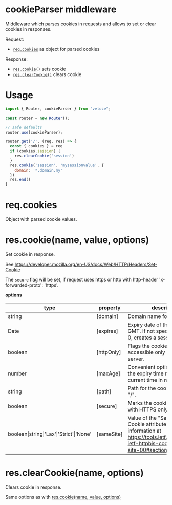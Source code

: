 # cookieParser middleware

Middleware which parses cookies in requests and allows to set or clear cookies in responses.

Request:

- [`req.cookies`](#req-cookies) as object for parsed cookies

Response:

- [`res.cookie()`](#res-cookie) sets cookie
- [`res.clearCookie()`](#res-clear-cookie) clears cookie

# Usage

```js
import { Router, cookieParser } from "veloze";

const router = new Router();

// safe defaults
router.use(cookieParser);

router.get('/', (req, res) => {
  const { cookies } = req
  if (cookies.session) {
    res.clearCookie('session')
  }
  res.cookie('session', 'mysessionvalue', {
    domain: '*.domain.my'
  })
  res.end()
}
```

<a id="req-cookies"></a>

# req.cookies

Object with parsed cookie values.

<a id="res-cookie"></a>

# res.cookie(name, value, options)

Set cookie in response.

See https://developer.mozilla.org/en-US/docs/Web/HTTP/Headers/Set-Cookie

The `secure` flag will be set, if request uses https or http with http-header 'x-forwarded-proto': 'https'.

**options**

| type                                     | property    | description                                                                                                                                        |
| ---------------------------------------- | ----------- | -------------------------------------------------------------------------------------------------------------------------------------------------- |
| string                                   | \[domain]   | Domain name for the cookie.                                                                                                                        |
| Date                                     | \[expires]  | Expiry date of the cookie in GMT. If not specified or set to 0, creates a session cookie.                                                          |
| boolean                                  | \[httpOnly] | Flags the cookie to be accessible only by the web server.                                                                                          |
| number                                   | \[maxAge]   | Convenient option for setting the expiry time relative to the current time in milliseconds.                                                        |
| string                                   | \[path]     | Path for the cookie. Defaults to "/".                                                                                                              |
| boolean                                  | \[secure]   | Marks the cookie to be used with HTTPS only.                                                                                                       |
| boolean\|string\|'Lax'\|'Strict'\|'None' | \[sameSite] | Value of the "SameSite" Set-Cookie attribute. More information at https://tools.ietf.org/html/draft-ietf-httpbis-cookie-same-site-00#section-4.1.1 |

<a id="res-clear-cookie"></a>

# res.clearCookie(name, options)

Clears cookie in response.

Same options as with [res.cookie(name, value, options)](#res-cookie)

